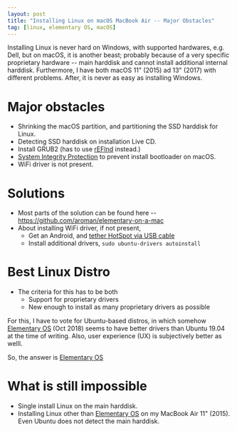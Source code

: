 ```yaml
---
layout: post
title: "Installing Linux on macOS MacBook Air -- Major Obstacles"
tag: [linux, elementary OS, macOS]
---
```


Installing Linux is never hard on Windows, with supported hardwares, e.g. Dell, but on macOS, it is another beast; probably because of a very specific proprietary hardware -- main harddisk and cannot install additional internal harddisk. Furthermore, I have both macOS 11" (2015) ad 13" (2017) with different problems. After, it is never as easy as installing Windows.

# Major obstacles

- Shrinking the macOS partition, and partitioning the SSD harddisk for Linux.
- Detecting SSD harddisk on installation Live CD.
- Install GRUB2 (has to use [rEFInd](https://www.rodsbooks.com/refind/installing.html) instead.)
- [System Integrity Protection](https://www.imore.com/how-turn-system-integrity-protection-macos) to prevent install bootloader on macOS.
- WiFi driver is not present.

# Solutions

- Most parts of the solution can be found here -- <https://github.com/aroman/elementary-on-a-mac>
- About installing WiFi driver, if not present,
    - Get an Android, and [tether HotSpot via USB cable](https://support.google.com/android/answer/9059108?hl=en)
    - Install additional drivers, `sudo ubuntu-drivers autoinstall `

# Best Linux Distro

- The criteria for this has to be both
    - Support for proprietary drivers
    - New enough to install as many proprietary drivers as possible

For this, I have to vote for Ubuntu-based distros, in which somehow [Elementary OS](https://elementary.io/) (Oct 2018) seems to have better drivers than Ubuntu 19.04 at the time of writing. Also, user experience (UX) is subjectively better as welll.

So, the answer is [Elementary OS](https://elementary.io/)


# What is still impossible

- Single install Linux on the main harddisk.
- Installing Linux other than [Elementary OS](https://elementary.io/) on my MacBook Air 11" (2015). Even Ubuntu does not detect the main harddisk.

